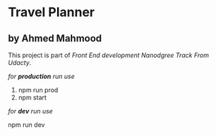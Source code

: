 # Travel Planner

## by Ahmed Mahmood

This project is part of _Front End development Nanodgree Track From Udacty_.

*for **production** run use* 

1. npm run prod
2. npm start



*for **dev** run use*

npm run dev

